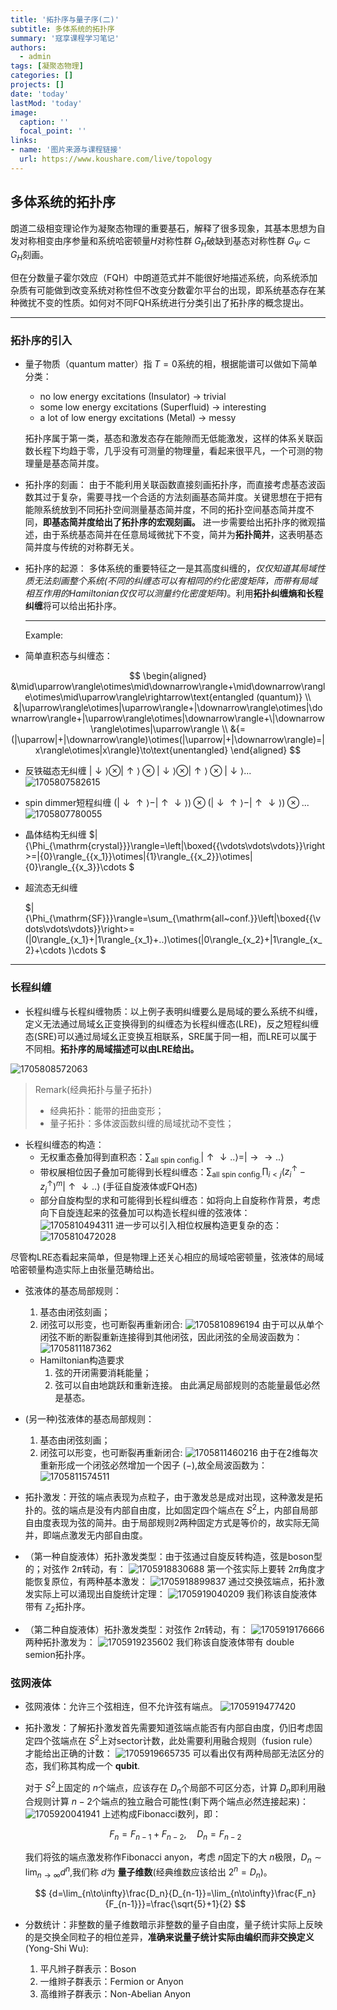 ```yaml
---
title: '拓扑序与量子序(二)'
subtitle: 多体系统的拓扑序
summary: '寇享课程学习笔记'
authors:
  - admin
tags: [凝聚态物理]
categories: []
projects: []
date: 'today'
lastMod: 'today'
image:
  caption: ''
  focal_point: ''
links: 
- name: '图片来源与课程链接'
  url: https://www.koushare.com/live/topology
---
```


## 多体系统的拓扑序

朗道二级相变理论作为凝聚态物理的重要基石，解释了很多现象，其基本思想为自发对称相变由序参量和系统哈密顿量$H$对称性群 $G_H$破缺到基态对称性群 $G_{\Psi}\subset G_{H}$刻画。

但在分数量子霍尔效应（FQH）中朗道范式并不能很好地描述系统，向系统添加杂质有可能做到改变系统对称性但不改变分数霍尔平台的出现，即系统基态存在某种微扰不变的性质。如何对不同FQH系统进行分类引出了拓扑序的概念提出。

---

### 拓扑序的引入

- 量子物质（quantum matter）指  $T=0$系统的相，根据能谱可以做如下简单分类：

  - no low energy excitations (Insulator) $\rightarrow$ trivial
  - some low energy excitations (Superfluid) $\rightarrow$ interesting
  - a lot of low energy excitations (Metal) $\rightarrow$ messy

  拓扑序属于第一类，基态和激发态存在能隙而无低能激发，这样的体系关联函数长程下均趋于零，几乎没有可测量的物理量，看起来很平凡，一个可测的物理量是基态简并度。
- 拓扑序的刻画：
  由于不能利用关联函数直接刻画拓扑序，而直接考虑基态波函数其过于复杂，需要寻找一个合适的方法刻画基态简并度。关键思想在于把有能隙系统放到不同拓扑空间测量基态简并度，不同的拓扑空间基态简并度不同，**即基态简并度给出了拓扑序的宏观刻画。**
  进一步需要给出拓扑序的微观描述，由于系统基态简并在任意局域微扰下不变，简并为**拓扑简并**，这表明基态简并度与传统的对称群无关。
- 拓扑序的起源：
  多体系统的重要特征之一是其高度纠缠的，*仅仅知道其局域性质无法刻画整个系统(不同的纠缠态可以有相同的约化密度矩阵，而带有局域相互作用的Hamiltonian仅仅可以测量约化密度矩阵)*。利用**拓扑纠缠熵和长程纠缠**将可以给出拓扑序。

  ---

  Example:
- 简单直积态与纠缠态：

$$
\begin{aligned}
&\mid\uparrow\rangle\otimes\mid\downarrow\rangle+\mid\downarrow\rangle\otimes\mid\uparrow\rangle\rightarrow\text{entangled (quantum)} \\
&|\uparrow\rangle\otimes|\uparrow\rangle+|\downarrow\rangle\otimes|\downarrow\rangle+|\uparrow\rangle\otimes|\downarrow\rangle+\|\downarrow\rangle\otimes|\uparrow\rangle  \\
&{=(|\uparrow|+|\downarrow\rangle)\otimes(|\uparrow|+|\downarrow\rangle)=|x\rangle\otimes|x\rangle}\to\text{unentangled}
\end{aligned}
$$

- 反铁磁态无纠缠 $|\downarrow\rangle\otimes|\uparrow\rangle\otimes|\downarrow\rangle\otimes|\uparrow\rangle\otimes|\downarrow\rangle...$
  ![1705807582615](/post/image/topo2/1705807582615.png)
- spin dimmer短程纠缠 ${(|\downarrow\uparrow\rangle-|\uparrow\downarrow\rangle)\otimes(|\downarrow\uparrow\rangle-|\uparrow\downarrow\rangle)\otimes...}$
![1705807780055](/post/image/topo2/1705807780055.png)
- 晶体结构无纠缠
  $|{\Phi_{\mathrm{crystal}}}\rangle=\left|\boxed{{\vdots\vdots\vdots}}\right>=|{0}\rangle_{{x_1}}\otimes|{1}\rangle_{{x_2}}\otimes|{0}\rangle_{{x_3}}\cdots $
- 超流态无纠缠

  $|{\Phi_{\mathrm{SF}}}\rangle=\sum_{\mathrm{all~conf.}}\left|\boxed{{\vdots\vdots\vdots}}\right>=(|0\rangle_{x_1}+|1\rangle_{x_1}+..)\otimes(|0\rangle_{x_2}+|1\rangle_{x_2}+\cdots )\cdots $

---

### 长程纠缠

- 长程纠缠与长程纠缠物质：以上例子表明纠缠要么是局域的要么系统不纠缠，定义无法通过局域幺正变换得到的纠缠态为长程纠缠态(LRE)，反之短程纠缠态(SRE)可以通过局域幺正变换互相联系，SRE属于同一相，而LRE可以属于不同相。**拓扑序的局域描述可以由LRE给出。**

![1705808572063](/post/image/topo2/1705808572063.png)

> Remark(经典拓扑与量子拓扑)
>
> - 经典拓扑：能带的扭曲变形；
> - 量子拓扑：多体波函数纠缠的局域扰动不变性；

- 长程纠缠态的构造：
  - 无权重态叠加得到直积态：${\sum_{\text{all spin config.}}|\uparrow\downarrow..\rangle=|\to\to..\rangle}$
  - 带权展相位因子叠加可能得到长程纠缠态：${\sum_{\text{all spin config.}}\prod_{i<j}(z_i^\uparrow-z_j^\uparrow)^m|\uparrow\downarrow..\rangle}$
    (手征自旋液体或FQH态)
  - 部分自旋构型的求和可能得到长程纠缠态：如将向上自旋称作背景，考虑向下自旋连起来的弦叠加可以构造长程纠缠的弦液体：
    ![1705810494311](/post/image/topo2/1705810494311.png)
    进一步可以引入相位权展构造更复杂的态：
    ![1705810472028](/post/image/topo2/1705810472028.png)

尽管构LRE态看起来简单，但是物理上还关心相应的局域哈密顿量，弦液体的局域哈密顿量构造实际上由张量范畴给出。

- 弦液体的基态局部规则：

  1. 基态由闭弦刻画；
  2. 闭弦可以形变，也可断裂再重新闭合:
     ![1705810896194](/post/image/topo2/1705810896194.png)
     由于可以从单个闭弦不断的断裂重新连接得到其他闭弦，因此闭弦的全局波函数为：
     ![1705811187362](/post/image/topo2/1705811187362.png)

  - Hamiltonian构造要求
    1. 弦的开闭需要消耗能量；
    2. 弦可以自由地跳跃和重新连接。
       由此满足局部规则的态能量最低必然是基态。
- (另一种)弦液体的基态局部规则：

  1. 基态由闭弦刻画；
  2. 闭弦可以形变，也可断裂再重新闭合:
     ![1705811460216](/post/image/topo2/1705811460216.png)
     由于在2维每次重新形成一个闭弦必然增加一个因子 $(-)$,故全局波函数为：
     ![1705811574511](/post/image/topo2/1705811574511.png)
- 拓扑激发：开弦的端点表现为点粒子，由于激发总是成对出现，这种激发是拓扑的。弦的端点是没有内部自由度，比如固定四个端点在  $S^2$上，内部自局部自由度表现为弦的简并。由于局部规则2两种固定方式是等价的，故实际无简并，即端点激发无内部自由度。
- （第一种自旋液体）拓扑激发类型：由于弦通过自旋反转构造，弦是boson型的；对弦作 $2\pi$转动，有：
  ![1705918830688](/post/image/topo2/1705918830688.png)
  第一个弦实际上要转 $2\pi$角度才能恢复原位，有两种基本激发：
  ![1705918899837](/topo2/1705918899837.png)
  通过交换弦端点，拓扑激发实际上可以涌现出自旋统计定理：
  ![1705919040209](/topo2/1705919040209.png)
  我们称该自旋液体带有 $\mathbb{Z}_2$拓扑序。
- （第二种自旋液体）拓扑激发类型：对弦作 $2\pi$转动，有：
  ![1705919176666](/topo2/1705919176666.png)
  两种拓扑激发为：
  ![1705919235602](/topo2/1705919235602.png)
  我们称该自旋液体带有 double semion拓扑序。

### 弦网液体

- 弦网液体：允许三个弦相连，但不允许弦有端点。
![1705919477420](/topo2/1705919477420.png)
- 拓扑激发：了解拓扑激发首先需要知道弦端点能否有内部自由度，仍旧考虑固定四个弦端点在 $S^2$上对sector计数，此处需要利用融合规则（fusion rule）才能给出正确的计数：
  ![1705919665735](/topo2/1705919665735.png)
  可以看出仅有两种局部无法区分的态，我们称其构成一个 **qubit**.

  对于 $S^2$上固定的 $n$个端点，应该存在 $D_n$个局部不可区分态，计算 $D_n$即利用融合规则计算 $n-2$个端点的独立融合可能性(剩下两个端点必然连接起来)：
  ![1705920041941](/post/image/topo2/1705920041941.png)
  上述构成Fibonacci数列，即：

  $$
  F_n=F_{n-1}+F_{n-2},\quad D_n=F_{n-2}
  $$

  我们将弦的端点激发称作Fibonacci anyon，考虑 $n$固定下的大 $n$极限，$D_n\sim \mathrm{lim}_{n\to \infty}d^n$,我们称 $d$为 **量子维数**(经典维数应该给出 $2^n=D_n$)。

  $$
  {d=\lim_{n\to\infty}\frac{D_n}{D_{n-1}}=\lim_{n\to\infty}\frac{F_n}{F_{n-1}}}=\frac{\sqrt{5}+1}{2}
  $$
- 分数统计：非整数的量子维数暗示非整数的量子自由度，量子统计实际上反映的是交换全同粒子的相位差异，**准确来说量子统计实际由编织而非交换定义**(Yong-Shi Wu):

  1. 平凡辫子群表示：Boson
  2. 一维辫子群表示：Fermion or Anyon
  3. 高维辫子群表示：Non-Abelian Anyon
